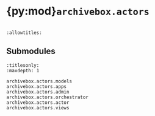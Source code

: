 # {py:mod}`archivebox.actors`

```{py:module} archivebox.actors
```

```{autodoc2-docstring} archivebox.actors
:allowtitles:
```

## Submodules

```{toctree}
:titlesonly:
:maxdepth: 1

archivebox.actors.models
archivebox.actors.apps
archivebox.actors.admin
archivebox.actors.orchestrator
archivebox.actors.actor
archivebox.actors.views
```
